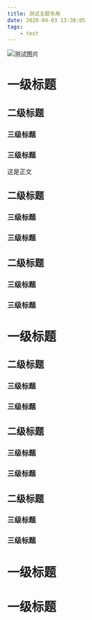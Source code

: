 ```yaml
---
title: 测试主题专用
date: 2020-04-03 13:38:05
tags:
    - test
---
```


![测试图片](shulan.jpg)
# 一级标题 
## 二级标题
### 三级标题
### 三级标题
这是正文
## 二级标题
### 三级标题
### 三级标题
## 二级标题
### 三级标题
### 三级标题
# 一级标题
## 二级标题
### 三级标题
### 三级标题
## 二级标题
### 三级标题
### 三级标题
## 二级标题
### 三级标题
### 三级标题
# 一级标题
# 一级标题
